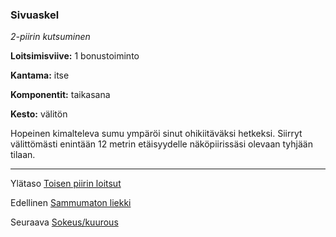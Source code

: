 ### Sivuaskel

*2-piirin kutsuminen*

**Loitsimisviive:** 1 bonustoiminto

**Kantama:** itse

**Komponentit:** taikasana

**Kesto:** välitön

Hopeinen kimalteleva sumu ympäröi sinut ohikiitäväksi hetkeksi. Siirryt välittömästi enintään 12 metrin etäisyydelle näköpiirissäsi olevaan tyhjään tilaan.

----

Ylätaso [Toisen piirin loitsut](2_piirin_loitsut)

Edellinen [Sammumaton liekki](Sammumaton_liekki)

Seuraava [Sokeus/kuurous](Sokeus_kuurous)
